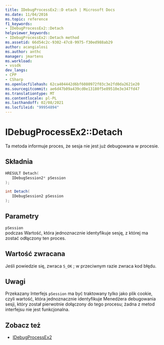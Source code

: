 ```yaml
---
title: IDebugProcessEx2::D etach | Microsoft Docs
ms.date: 11/04/2016
ms.topic: reference
f1_keywords:
- IDebugProcessEx2::Detach
helpviewer_keywords:
- IDebugProcessEx2::Detach method
ms.assetid: 66d54c2c-9302-47c8-9975-f30ed988ab29
author: acangialosi
ms.author: anthc
manager: jmartens
ms.workload:
- vssdk
dev_langs:
- CPP
- CSharp
ms.openlocfilehash: 62ca404442d6bf6080972f03c3e2fd0da2621e20
ms.sourcegitcommit: ae6d47b09a439cd0e13180f5e89510e3e347fd47
ms.translationtype: MT
ms.contentlocale: pl-PL
ms.lasthandoff: 02/08/2021
ms.locfileid: "99954894"
---
```

# <a name="idebugprocessex2detach"></a>IDebugProcessEx2::Detach
Ta metoda informuje proces, że sesja nie jest już debugowana w procesie.

## <a name="syntax"></a>Składnia

```cpp
HRESULT Detach( 
   IDebugSession2* pSession
);
```

```csharp
int Detach(
   IDebugSession2 pSession
);
```

## <a name="parameters"></a>Parametry
`pSession`\
podczas Wartość, która jednoznacznie identyfikuje sesję, z której ma zostać odłączony ten proces.

## <a name="return-value"></a>Wartość zwracana
 Jeśli powiedzie się, zwraca `S_OK` ; w przeciwnym razie zwraca kod błędu.

## <a name="remarks"></a>Uwagi
 Przekazany Interfejs `pSession` ma być traktowany tylko jako plik cookie, czyli wartość, która jednoznacznie identyfikuje Menedżera debugowania sesji, który został pierwotnie dołączony do tego procesu; żadna z metod interfejsu nie jest funkcjonalna.

## <a name="see-also"></a>Zobacz też
- [IDebugProcessEx2](../../../extensibility/debugger/reference/idebugprocessex2.md)
